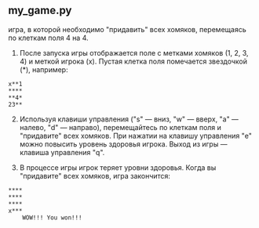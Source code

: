 ## my_game.py 
игра, в которой необходимо "придавить" всех хомяков, перемещаясь по клеткам поля 4 на 4. 

1. После запуска игры отображается поле с метками хомяков (1, 2, 3, 4) и меткой игрока (х). 
Пустая клетка поля помечается звездочкой (*), например:
```python3
x**1
****
**4*
23**
```
2. Используя клавиши управления ("s" — вниз, "w" — вверх, "a" — налево, "d" — направо), 
перемещайтесь по клеткам поля и "придавите" всех хомяков.
При нажатии на клавишу управления "e" можно повысить уровень здоровья игрока.
Выход из игры — клавиша управления "q".

3. В процессе игры игрок теряет уровни здоровья. Когда вы "придавите" всех хомяков, игра закончится:
```python3
****
****
****
x***
	WOW!!! You won!!!
```
